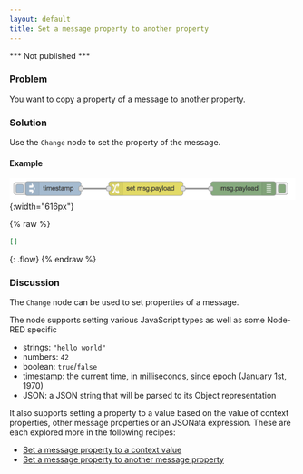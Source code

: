 ```yaml
---
layout: default
title: Set a message property to another property
---
```

*** Not published ***

### Problem

You want to copy a property of a message to another property.

### Solution

Use the <code class="node">Change</code> node to set the property of the message.

#### Example

![](/images/basic/copy-message-property.png){:width="616px"}

{% raw %}
~~~json
[]
~~~
{: .flow}
{% endraw %}

### Discussion

The <code class="node">Change</code> node can be used to set properties of a message.

The node supports setting various JavaScript types as well as some Node-RED specific

 - strings: `"hello world"`
 - numbers: `42`
 - boolean: `true`/`false`
 - timestamp: the current time, in milliseconds, since epoch (January 1st, 1970)
 - JSON: a JSON string that will be parsed to its Object representation

It also supports setting a property to a value based on the value of context properties,
other message properties or an JSONata expression. These are each explored more in the
following recipes:

 - [Set a message property to a context value]()
 - [Set a message property to another message property]()
